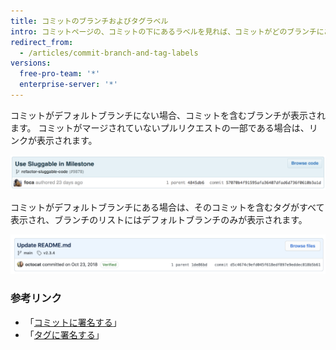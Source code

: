 ```yaml
---
title: コミットのブランチおよびタグラベル
intro: コミットページの、コミットの下にあるラベルを見れば、コミットがどのブランチにあるか簡単に分かります。
redirect_from:
  - /articles/commit-branch-and-tag-labels
versions:
  free-pro-team: '*'
  enterprise-server: '*'
---
```


コミットがデフォルトブランチにない場合、コミットを含むブランチが表示されます。 コミットがマージされていないプルリクエストの一部である場合は、リンクが表示されます。

![コミットブランチのラベル](/assets/images/help/commits/Commit-branch-label.png)

コミットがデフォルトブランチにある場合は、そのコミットを含むタグがすべて表示され、ブランチのリストにはデフォルトブランチのみが表示されます。

![Commit-master-label](/assets/images/help/commits/Commit-master-label.png)

### 参考リンク

* 「[コミットに署名する](/articles/signing-commits)」
* 「[タグに署名する](/articles/signing-tags)」

